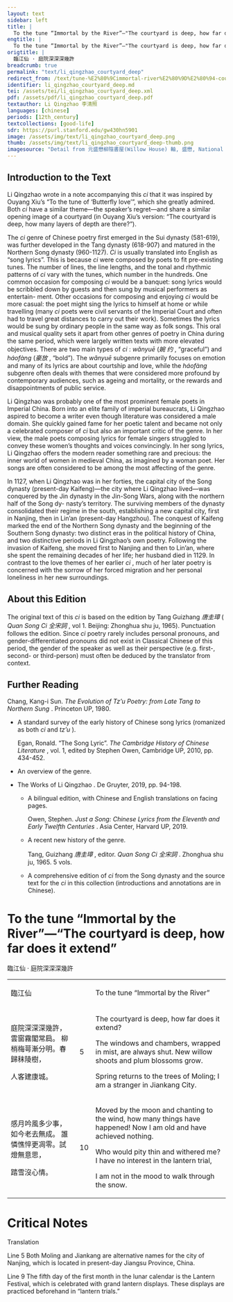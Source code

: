 ```yaml
---
layout: text
sidebar: left
title: |
  To the tune “Immortal by the River”—"The courtyard is deep, how far does it extend | 臨江仙 · 庭院深深深幾許
engtitle: |
  To the tune “Immortal by the River”—"The courtyard is deep, how far does it extend
origtitle: |
  臨江仙 · 庭院深深深幾許
breadcrumb: true
permalink: "text/li_qingzhao_courtyard_deep"
redirect_from: /text/tune-%E2%80%9Cimmortal-river%E2%80%9D%E2%80%94-courtyard-deep-how-far-does-it-extend
identifier: li_qingzhao_courtyard_deep.md
tei: /assets/tei/li_qingzhao_courtyard_deep.xml
pdf: /assets/pdf/li_qingzhao_courtyard_deep.pdf
textauthor: Li Qingzhao 李清照
languages: [chinese]
periods: [12th_century]
textcollections: [good-life]
sdr: https://purl.stanford.edu/gw430hn5901
image: /assets/img/text/li_qingzhao_courtyard_deep.png
thumb: /assets/img/text/li_qingzhao_courtyard_deep-thumb.png
imagesource: "Detail from 元盛懋柳陰書屋(Willow House) 軸, 盛懋, National Palace Museum, Accession Number: K2A002974N000000000PAA [Public Domain]"
---
```

<h2>Introduction to the Text</h2>
<p>Li Qingzhao wrote in a note accompanying this <i> ci </i> that it was inspired by Ouyang Xiu’s “To the tune of ‘Butterfly love’”, which she greatly admired. Both <i> ci </i> have a similar theme—the speaker’s regret—and share a similar opening image of a courtyard (in Ouyang Xiu’s version: “The courtyard is deep, how many layers of depth are there?”).</p>

<p>The <i> ci </i> genre of Chinese poetry first emerged in the Sui dynasty (581-619), was further developed in the Tang dynasty (618-907) and matured in the Northern Song dynasty (960-1127). <i> Ci </i> is usually translated into English as “song lyrics”. This is because <i> ci </i> were composed by poets to fit pre-existing tunes. The number of lines, the line lengths, and the tonal and rhythmic patterns of <i> ci </i> vary with the tunes, which number in the hundreds. One common occasion for composing <i> ci </i> would be a banquet: song lyrics would be scribbled down by guests and then sung by musical performers as entertain- ment. Other occasions for composing and enjoying <i> ci </i> would be more casual: the poet might sing the lyrics to himself at home or while travelling (many <i> ci </i> poets were civil servants of the Imperial Court and often had to travel great distances to carry out their work). Sometimes the lyrics would be sung by ordinary people in the same way as folk songs. This oral and musical quality sets it apart from other genres of poetry in China during the same period, which were largely written texts with more elevated objectives. There are two main types of <i> ci</i> : <i> wǎnyuē </i> (<em>婉 约</em> , “graceful”) and <i> háofàng </i> (<em>豪放</em> , “bold”). The <i> wǎnyuē </i> subgenre primarily focuses on emotion and many of its lyrics are about courtship and love, while the <i> háofàng </i> subgenre often deals with themes that were considered more profound by contemporary audiences, such as ageing and mortality, or the rewards and disappointments of public service.</p>

<p>Li Qingzhao was probably one of the most prominent female poets in Imperial China. Born into an elite family of imperial bureaucrats, Li Qingzhao aspired to become a writer even though literature was considered a male domain. She quickly gained fame for her poetic talent and became not only a celebrated composer of <i> ci </i> but also an important critic of the genre. In her view, the male poets composing lyrics for female singers struggled to convey these women’s thoughts and voices convincingly. In her song lyrics, Li Qingzhao offers the modern reader something rare and precious: the inner world of women in medieval China, as imagined by a woman poet. Her songs are often considered to be among the most affecting of the genre.</p>

<p>In 1127, when Li Qingzhao was in her forties, the capital city of the Song dynasty (present-day Kaifeng)—the city where Li Qingzhao lived—was conquered by the Jin dynasty in the Jin-Song Wars, along with the northern half of the Song dy- nasty’s territory. The surviving members of the dynasty consolidated their regime in the south, establishing a new capital city, first in Nanjing, then in Lin’an (present-day Hangzhou). The conquest of Kaifeng marked the end of the Northern Song dynasty and the beginning of the Southern Song dynasty: two distinct eras in the political history of China, and two distinctive periods in Li Qingzhao’s own poetry. Following the invasion of Kaifeng, she moved first to Nanjing and then to Lin’an, where she spent the remaining decades of her life; her husband died in 1129. In contrast to the love themes of her earlier <i> ci</i> , much of her later poetry is concerned with the sorrow of her forced migration and her personal loneliness in her new surroundings.</p>

<h2>About this Edition</h2>
<p>The original text of this <i> ci </i> is based on the edition by Tang Guizhang <em>唐圭璋</em> (<i> Quan Song Ci </i> <em>全宋詞</em> , vol 1. Beijing: Zhonghua shu ju, 1965). Punctuation follows the edition. Since <i> ci </i> poetry rarely includes personal pronouns, and gender-differentiated pronouns did not exist in Classical Chinese of this period, the gender of the speaker as well as their perspective (e.g. first-, second- or third-person) must often be deduced by the translator from context.</p>

<h2>Further Reading</h2>
<p>Chang, Kang-i Sun. <i> The Evolution of Tz’u Poetry: from Late Tang to Northern Sung</i> . Princeton UP, 1980.</p>
<ul>
<li>
<p>A standard survey of the early history of Chinese song lyrics (romanized as both <em>ci</em> and <em>tz’u</em> ).</p>
<p>Egan, Ronald. “The Song Lyric”. <i> The Cambridge History of Chinese Literature</i> , vol. 1, edited by Stephen Owen, Cambridge UP, 2010, pp. 434-452.</p>
</li>
<li>
<p>An overview of the genre.</p>
</li>
</ul>
<ul>
<li>
<p>The Works of Li Qingzhao . De Gruyter, 2019, pp. 94-198.</p>
<ul>
<li>
<p>A bilingual edition, with Chinese and English translations on facing pages.</p>
<p>Owen, Stephen. <i> Just a Song: Chinese Lyrics from the Eleventh and Early Twelfth Centuries</i> . Asia Center, Harvard UP, 2019.</p>
</li>
<li>
<p>A recent new history of the genre.</p>
<p>Tang, Guizhang <em>唐圭璋</em> , editor. <i> Quan Song Ci </i> <em>全宋詞</em> . Zhonghua shu ju, 1965. 5 vols.</p>
</li>
<li>
<p>A comprehensive edition of <em>ci</em> from the Song dynasty and the source text for the <em>ci</em> in this collection (introductions and annotations are in Chinese).</p>
</li>
</ul>
</li>
</ul>
<h1>To the tune “Immortal by the River”—“The courtyard is deep, how far does it extend”</h1>
<p>臨江仙 · 庭院深深深幾許</p>

<table cellspacing="0">
<tr>
<td>
<p>臨江仙</p>
</td>
<td>

</td>
<td>
<p>To the tune “Immortal by the River”</p>
</td>
</tr>
<tr>
<td>
<p>庭院深深深幾許，雲窗霧閣常扃。 柳梢梅萼漸分明。春歸秣陵樹，</p>
<p>人客建康城。</p>
</td>
<td>

<p>5</p>
</td>
<td>
<p>The courtyard is deep, how far does it extend?</p>
<p>The windows and chambers, wrapped in mist, are always shut. New willow shoots and plum blossoms grow.</p>
<p>Spring returns to the trees of Moling; I am a stranger in Jiankang City.</p>
</td>
</tr>
<tr>
<td>
<p>感月吟風多少事，如今老去無成。 誰憐憔悴更凋零。試燈無意思，</p>
<p>踏雪沒心情。</p>
</td>
<td>

<p>10</p>
</td>
<td>
<p>Moved by the moon and chanting to the wind, how many things have happened! Now I am old and have achieved nothing.</p>
<p>Who would pity thin and withered me? I have no interest in the lantern trial,</p>
<p>I am not in the mood to walk through the snow.</p>
</td>
</tr>
</table>

<h1>Critical Notes</h1>

<p>Translation</p>
<p>Line 5 Both Moling and Jiankang are alternative names for the city of Nanjing, which is located in present-day Jiangsu Province, China.</p>
<p>Line 9 The fifth day of the first month in the lunar calendar is the Lantern Festival, which is celebrated with grand lantern displays. These displays are practiced beforehand in “lantern trials.”</p>
